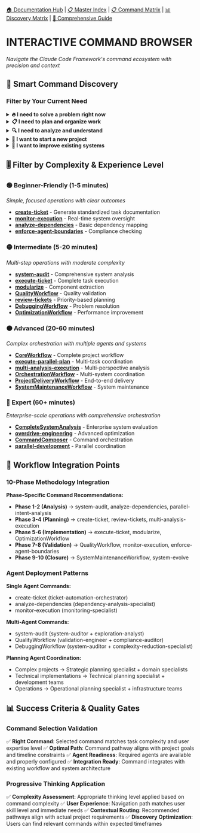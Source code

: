 
[🏠 Documentation Hub](../index.md) | [📋 Master Index](index.md) | [📋 Command Matrix](../reference/mtx-reference-commands.md) | [📊 Discovery Matrix](mtx-discover-commands.md) | [🎯 Comprehensive Guide](gui-reference-commands.md)

# INTERACTIVE COMMAND BROWSER

*Navigate the Claude Code Framework's command ecosystem with precision and context*

## 🎯 Smart Command Discovery

### Filter by Your Current Need

<details>
<summary><strong>🔥 I need to solve a problem right now</strong></summary>

**Immediate Problem Resolution:**
- **System is broken or acting weird** → **[DebuggingWorkflow](../commands/domains/workflow/engines/DebuggingWorkflow.md)** (15-30 min)
- **Need to understand what's wrong** → **[system-audit](../commands/domains/analysis/workflows/system-audit.md)** (10-20 min)
- **Performance issues** → **[OptimizationWorkflow](../commands/domains/workflow/engines/OptimizationWorkflow.md)** (15-30 min)
- **Code quality concerns** → **[QualityWorkflow](../commands/domains/workflow/engines/QualityWorkflow.md)** (10-25 min)
- **Need real-time monitoring** → **[monitor-execution](../commands/domains/execution/commands/monitor-execution.md)** (5-10 min)

**Quick Fixes:**
- **Extract components from messy code** → **[modularize](../commands/compositions/solutions/modularize.md)** (10-30 min)
- **Enforce system boundaries** → **[enforce-agent-boundaries](../commands/domains/management/commands/enforce-agent-boundaries.md)** (5-15 min)
- **Validate system compliance** → **[enforcement-gap-analysis](../commands/domains/workflow/orchestration/enforcement-gap-analysis.md)** (10-20 min)

</details>

<details>
<summary><strong>📋 I need to plan and organize work</strong></summary>

**Task Planning & Management:**
- **Create standardized tickets** → **[create-ticket](../commands/domains/management/commands/create-ticket.md)** (2-5 min)
- **Prioritize and execute tickets** → **[review-tickets](../commands/domains/management/commands/review-tickets.md)** (5-15 min)
- **Execute specific tasks** → **[execute-ticket](../commands/domains/execution/commands/execute-ticket.md)** (5-20 min)
- **Coordinate multiple tasks** → **[execute-parallel-plan](../commands/domains/execution/commands/execute-parallel-plan.md)** (15-60 min)

**Project Coordination:**
- **Multi-perspective analysis** → **[parallel-intent-analysis](../commands/domains/analysis/workflows/parallel-intent-analysis.md)** (10-20 min)
- **Complex project orchestration** → **[OrchestrationWorkflow](../commands/domains/workflow/engines/OrchestrationWorkflow.md)** (20-60 min)
- **End-to-end project delivery** → **[ProjectDeliveryWorkflow](../commands/domains/workflow/engines/ProjectDeliveryWorkflow.md)** (30-90 min)
- **User request processing** → **[UserRequestWorkflow](../commands/domains/workflow/engines/UserRequestWorkflow.md)** (10-30 min)

</details>

<details>
<summary><strong>🔍 I need to analyze and understand</strong></summary>

**System Understanding:**
- **Complete system health check** → **[system-audit](../commands/domains/analysis/workflows/system-audit.md)** (10-20 min)
- **Understanding system evolution** → **[system-evolve](../commands/domains/analysis/workflows/system-evolve.md)** (15-30 min)
- **Dependency analysis** → **[analyze-dependencies](../commands/domains/analysis/workflows/analyze-dependencies.md)** (5-15 min)
- **Comprehensive analysis workflows** → **[complete-analysis](../commands/domains/analysis/workflows/complete-analysis.md)** (20-45 min)

**Deep Analysis:**
- **Multi-perspective evaluation** → **[multi-analysis-execution](../commands/domains/analysis/workflows/multi-analysis-execution.md)** (15-30 min)
- **Command structure analysis** → **[audit-commands](../commands/domains/analysis/workflows/audit-commands.md)** (10-25 min)
- **Agent organization audit** → **[agent-organization-audit](../commands/domains/workflow/orchestration/agent-organization-audit.md)** (10-25 min)
- **Complete system analysis** → **[CompleteSystemAnalysis](../commands/compositions/solutions/CompleteSystemAnalysis.md)** (Advanced)

</details>

<details>
<summary><strong>🚀 I want to start a new project</strong></summary>

**Project Initialization:**
- **Initialize Claude.md framework** → **[init-claude-md](../commands/domains/management/commands/init-claude-md.md)** (Project setup)
- **System initialization** → **[system-initialization](../commands/domains/management/commands/system-initialization.md)** (Complete setup)
- **Comprehensive system management** → **[manage-systems](../commands/domains/management/commands/manage-systems.md)** (Operations)

**Development Workflow:**
- **Standard project execution** → **[CoreWorkflow](../commands/domains/workflow/engines/CoreWorkflow.md)** (20-45 min)
- **Quality-focused development** → **[QualityWorkflow](../commands/domains/workflow/engines/QualityWorkflow.md)** (10-25 min)
- **Parallel development coordination** → **[parallel-development](../commands/domains/execution/workflows/parallel-development.md)** (Advanced)

</details>

<details>
<summary><strong>🔧 I want to improve existing systems</strong></summary>

**Code & Architecture Improvement:**
- **Component extraction and refactoring** → **[modularize](../commands/compositions/solutions/modularize.md)** (10-30 min)
- **Performance optimization** → **[OptimizationWorkflow](../commands/domains/workflow/engines/OptimizationWorkflow.md)** (15-30 min)
- **Advanced system enhancement** → **[overdrive-engineering](../commands/compositions/solutions/overdrive-engineering.md)** (Advanced)
- **Iterative optimization cycles** → **[optimization-cycle](../commands/domains/execution/workflows/optimization-cycle.md)** (Continuous)

**System Maintenance:**
- **Comprehensive system maintenance** → **[SystemMaintenanceWorkflow](../commands/domains/workflow/engines/SystemMaintenanceWorkflow.md)** (15-45 min)
- **System enforcement** → **[enforce-system-initialization](../commands/domains/management/commands/enforce-system-initialization.md)** (Compliance)
- **Workflow enforcement** → **[enforce-delegation-workflow](../commands/domains/management/commands/enforce-delegation-workflow.md)** (Process)

</details>


## 🎚️ Filter by Complexity & Experience Level

### 🟢 Beginner-Friendly (1-5 minutes)
*Simple, focused operations with clear outcomes*

- **[create-ticket](../commands/domains/management/commands/create-ticket.md)** - Generate standardized task documentation
- **[monitor-execution](../commands/domains/execution/commands/monitor-execution.md)** - Real-time system oversight
- **[analyze-dependencies](../commands/domains/analysis/workflows/analyze-dependencies.md)** - Basic dependency mapping
- **[enforce-agent-boundaries](../commands/domains/management/commands/enforce-agent-boundaries.md)** - Compliance checking

### 🟡 Intermediate (5-20 minutes)
*Multi-step operations with moderate complexity*

- **[system-audit](../commands/domains/analysis/workflows/system-audit.md)** - Comprehensive system analysis
- **[execute-ticket](../commands/domains/execution/commands/execute-ticket.md)** - Complete task execution
- **[modularize](../commands/compositions/solutions/modularize.md)** - Component extraction
- **[QualityWorkflow](../commands/domains/workflow/engines/QualityWorkflow.md)** - Quality validation
- **[review-tickets](../commands/domains/management/commands/review-tickets.md)** - Priority-based planning
- **[DebuggingWorkflow](../commands/domains/workflow/engines/DebuggingWorkflow.md)** - Problem resolution
- **[OptimizationWorkflow](../commands/domains/workflow/engines/OptimizationWorkflow.md)** - Performance improvement

### 🟠 Advanced (20-60 minutes)
*Complex orchestration with multiple agents and systems*

- **[CoreWorkflow](../commands/domains/workflow/engines/CoreWorkflow.md)** - Complete project workflow
- **[execute-parallel-plan](../commands/domains/execution/commands/execute-parallel-plan.md)** - Multi-task coordination
- **[multi-analysis-execution](../commands/domains/analysis/workflows/multi-analysis-execution.md)** - Multi-perspective analysis
- **[OrchestrationWorkflow](../commands/domains/workflow/engines/OrchestrationWorkflow.md)** - Multi-system coordination
- **[ProjectDeliveryWorkflow](../commands/domains/workflow/engines/ProjectDeliveryWorkflow.md)** - End-to-end delivery
- **[SystemMaintenanceWorkflow](../commands/domains/workflow/engines/SystemMaintenanceWorkflow.md)** - System maintenance

### 🔴 Expert (60+ minutes)
*Enterprise-scale operations with comprehensive orchestration*

- **[CompleteSystemAnalysis](../commands/compositions/solutions/CompleteSystemAnalysis.md)** - Enterprise system evaluation
- **[overdrive-engineering](../commands/compositions/solutions/overdrive-engineering.md)** - Advanced optimization
- **[CommandComposer](../commands/compositions/integrations/CommandComposer.md)** - Command orchestration
- **[parallel-development](../commands/domains/execution/workflows/parallel-development.md)** - Parallel coordination


## 🎯 Workflow Integration Points

### 10-Phase Methodology Integration

**Phase-Specific Command Recommendations:**

- **Phase 1-2 (Analysis)** → system-audit, analyze-dependencies, parallel-intent-analysis
- **Phase 3-4 (Planning)** → create-ticket, review-tickets, multi-analysis-execution
- **Phase 5-6 (Implementation)** → execute-ticket, modularize, OptimizationWorkflow
- **Phase 7-8 (Validation)** → QualityWorkflow, monitor-execution, enforce-agent-boundaries
- **Phase 9-10 (Closure)** → SystemMaintenanceWorkflow, system-evolve

### Agent Deployment Patterns

**Single Agent Commands:**
- create-ticket (ticket-automation-orchestrator)
- analyze-dependencies (dependency-analysis-specialist)
- monitor-execution (monitoring-specialist)

**Multi-Agent Commands:**
- system-audit (system-auditor + exploration-analyst)
- QualityWorkflow (validation-engineer + compliance-auditor)
- DebuggingWorkflow (system-auditor + complexity-reduction-specialist)

**Planning Agent Coordination:**
- Complex projects → Strategic planning specialist + domain specialists
- Technical implementations → Technical planning specialist + development teams
- Operations → Operational planning specialist + infrastructure teams


## 📊 Success Criteria & Quality Gates

### Command Selection Validation
✅ **Right Command**: Selected command matches task complexity and user expertise level
✅ **Optimal Path**: Command pathway aligns with project goals and timeline constraints
✅ **Agent Readiness**: Required agents are available and properly configured
✅ **Integration Ready**: Command integrates with existing workflow and system architecture

### Progressive Thinking Application
✅ **Complexity Assessment**: Appropriate thinking level applied based on command complexity
✅ **User Experience**: Navigation path matches user skill level and immediate needs
✅ **Contextual Routing**: Recommended pathways align with actual project requirements
✅ **Discovery Optimization**: Users can find relevant commands within expected timeframes

